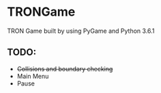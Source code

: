 # TRONGame #
TRON Game built by using PyGame and Python 3.6.1

## TODO: ##

* <s>Collisions and boundary checking</s>
* Main Menu
* Pause
